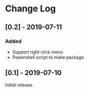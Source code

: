 # Change Log

## [0.2] - 2019-07-11
  
### Added
 
- Support right click menu
- Powershell script to make package
 
## [0.1] - 2019-07-10

Initial release.
